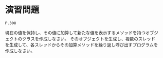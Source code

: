 
演習問題
========

`P.308`

現在の値を保持し、その値に加算して新たな値を表示するメソッドを持つオブジェクトのクラスを作成しなさい。
そのオブジェクトを生成し、複数のスレッドを生成して、各スレッドからその加算メソッドを繰り返し呼び出すプログラムを作成しなさい。


